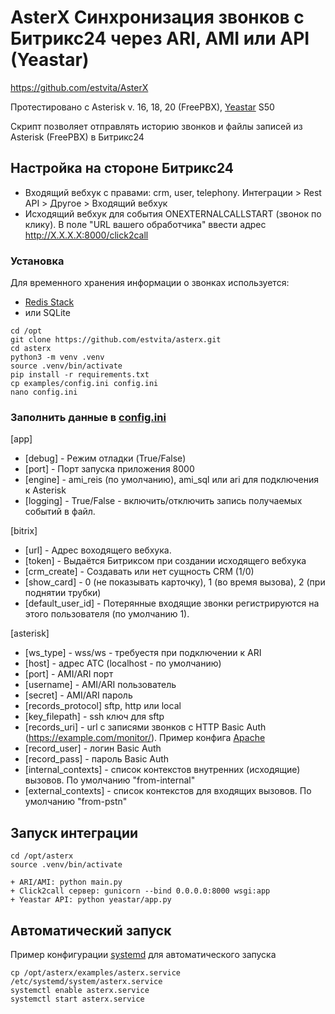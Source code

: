 # AsterX Синхронизация звонков с Битрикс24 через ARI, AMI или API (Yeastar)

https://github.com/estvita/AsterX

Протестировано с Asterisk v. 16, 18, 20 (FreePBX), [Yeastar](/yeastar/) S50

Скрипт позволяет отправлять историю звонков и файлы записей из Asterisk (FreePBX) в Битрикс24

## Настройка на стороне Битрикс24
+ Входящий вебхук с правами: crm, user, telephony. Интеграции > Rest API > Другое > Входящий вебхук
+ Исходящий вебхук для события ONEXTERNALCALLSTART (звонок по клику). В поле "URL вашего обработчика" ввести адрес http://X.X.X.X:8000/click2call

### Установка 

Для временного хранения информации о звонках используется:
+ [Redis Stack](https://redis.io/docs/latest/operate/oss_and_stack/install/archive/install-stack/) 
+ или SQLite


```
cd /opt
git clone https://github.com/estvita/asterx.git
cd asterx
python3 -m venv .venv
source .venv/bin/activate
pip install -r requirements.txt
cp examples/config.ini config.ini
nano config.ini
```
 
### Заполнить данные в [config.ini](examples/config.ini)

[app]
+ [debug] - Режим отладки (True/False)
+ [port] - Порт запуска приложения 8000
+ [engine] - ami_reis (по умолчанию), ami_sql или ari для подключения к Asterisk
+ [logging] - True/False - включить/отключить запись получаемых событий в файл.

[bitrix]
+ [url] - Адрес воходящего вебхука.
+ [token] - Выдаётся Битриксом при создании исходящего вебхука
+ [crm_create] - Создавать или нет сущность CRM (1/0)
+ [show_card] - 0 (не показывать карточку), 1 (во время вызова), 2 (при поднятии трубки)
+ [default_user_id] - Потерянные входящие звонки регистрируются на этого пользователя (по умолчанию 1).

[asterisk]
+ [ws_type] - wss/ws - требуестя при подключении к ARI
+ [host] - адрес ATC (localhost - по умолчанию)
+ [port] - AMI/ARI порт
+ [username] - AMI/ARI пользователь
+ [secret] - AMI/ARI пароль
+ [records_protocol] sftp, http или local
+ [key_filepath] - ssh ключ для sftp
+ [records_uri] - url с записями звонков с HTTP Basic Auth (https://example.com/monitor/). Пример конфига [Apache](examples/monitor.conf)  
+ [record_user] - логин Basic Auth
+ [record_pass] - пароль Basic Auth
+ [internal_contexts] - список контекстов внутренних (исходящие) вызовов. По умолчанию "from-internal"
+ [external_contexts] - список контекстов для входящих вызовов. По умолчанию "from-pstn"

## Запуск интеграции
```
cd /opt/asterx
source .venv/bin/activate

+ ARI/AMI: python main.py
+ Click2call сервер: gunicorn --bind 0.0.0.0:8000 wsgi:app
+ Yeastar API: python yeastar/app.py

```

## Автоматический запуск 
Пример конфигурации [systemd](/examples/asterx.service) для автоматического запуска

```
cp /opt/asterx/examples/asterx.service /etc/systemd/system/asterx.service
systemctl enable asterx.service
systemctl start asterx.service
```
